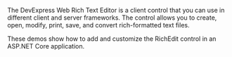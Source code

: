 The DevExpress Web Rich Text Editor is a client control that you can use in different client and server frameworks. The control allows you to create, open, modify, print, save, and convert rich-formatted text files.

These demos show how to add and customize the RichEdit control in an ASP.NET Core application.